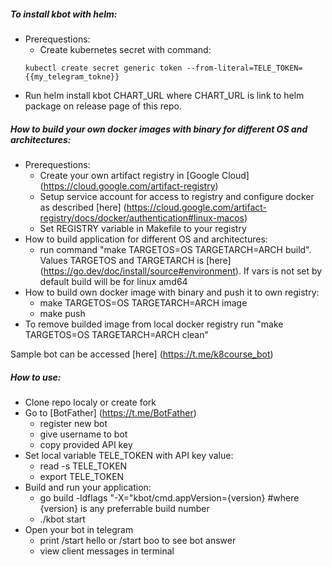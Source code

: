 ##### To install kbot with helm:
* Prerequestions:
  * Create kubernetes secret with command:
  ```
  kubectl create secret generic token --from-literal=TELE_TOKEN={{my_telegram_tokne}}
  ```
* Run helm install kbot CHART_URL where CHART_URL is link to helm package on release page of this repo.

##### How to build your own docker images with binary for different OS and architectures:  

* Prerequestions:
  * Create your own artifact registry in [Google Cloud] (https://cloud.google.com/artifact-registry)
  * Setup service account for access to registry and configure docker as described [here] (https://cloud.google.com/artifact-registry/docs/docker/authentication#linux-macos)
  * Set REGISTRY variable in Makefile to your registry
* How to build application for different OS and architectures:
  * run command "make TARGETOS=OS TARGETARCH=ARCH build". Values TARGETOS and TARGETARCH is [here] (https://go.dev/doc/install/source#environment). If vars is not set by default build will be for linux amd64
* How to build own docker image with binary and push it to own registry:
  * make TARGETOS=OS TARGETARCH=ARCH image
  * make push
* To remove builded image from local docker registry run "make TARGETOS=OS TARGETARCH=ARCH clean"



Sample bot can be accessed [here] (https://t.me/k8course_bot)

##### How to use:

* Clone repo localy or create fork
* Go to [BotFather] (https://t.me/BotFather)
  * register new bot
  * give username to bot
  * copy provided API key
* Set local variable TELE_TOKEN with API key value:
  * read -s TELE_TOKEN
  * export TELE_TOKEN
* Build and run your application:
  * go build -ldflags "-X="kbot/cmd.appVersion={version}  #where {version} is any preferrable build number
  * ./kbot start
* Open your bot in telegram
  * print /start hello or /start boo to see bot answer
  * view client messages in terminal
